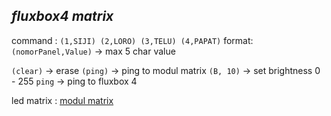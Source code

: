 *fluxbox4 matrix*
----
 command : ```(1,SIJI) (2,LORO) (3,TELU) (4,PAPAT)```
 format: ```(nomorPanel,Value)``` -> max 5 char value

```(clear)``` -> erase
 ```(ping)``` -> ping to modul matrix
 ```(B, 10)``` -> set brightness 0 - 255
 ```ping``` -> ping to fluxbox 4

led matrix : [modul matrix](https://github.com/galsp/modul-matrix-get-masuk)
